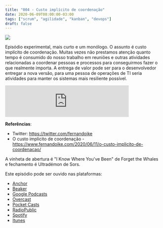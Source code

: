 ```yaml
---
title: "004 - Custo implícito de coordenação"
date: 2020-06-09T08:00:00-03:00
tags: ["scrum", "agilidade", "kanban", "devops"]
draft: false
---
```

![](/images/pontocafe_004.png)

Episódio experimental, mais curto e um monólogo. O assunto é custo implícito de coordenação. Muitas vezes não prestamos atenção quanto tempo é consumido do nosso trabalho em reuniões e outras atividades relacionadas a coordenar pessoas e processos para conseguirmos fazer o que realmente importa. A entrega de valor pode ser para o desenvolvedor entregar a nova versão, para uma pessoa de operações de TI seria atividades para manter os sistemas mais resiliente possível. 

<iframe src="https://anchor.fm/pontocafe/embed/episodes/004---Custo-implcito-de-coordenao-ef64b4" height="102px" width="400px" frameborder="0" scrolling="no"></iframe>

**Referências**:
- Twitter: https://twitter.com/fernandoike
- O custo implicito de coordenação - https://www.fernandoike.com/2020/06/11/o-custo-implicito-de-coordenacao/


A vinheta de abertura é "I Know Where You've Been" de Forget the Whales e fechamento é Ultradémon de Sors.

Este episódio pode ser ouvido nas plataformas:
* [Anchor](https://anchor.fm/pontocafe)
* [Beaker](https://www.breaker.audio/ponto-cafe)
* [Google Podcasts](https://www.google.com/podcasts?feed=aHR0cHM6Ly9hbmNob3IuZm0vcy81OWRkZTI0L3BvZGNhc3QvcnNz)
* [Overcast](https://overcast.fm/itunes1513597862/pontocaf-podcast-uma-conversa-sobre-tecnologias-e-as-coisas-que-est-o-em-volta)
* [Pocket Casts](https://pca.st/1cbp2reg)
* [RadioPublic](https://radiopublic.com/ponto-caf-G2pjqv)
* [Spotify](https://open.spotify.com/show/3HzpEbfhFBGPNba8PADIhP)
* [Itunes](https://podcasts.apple.com/us/podcast/pontocaf%C3%A9-podcast-%C3%A9-uma-conversa-sobre-tecnologias/id1513597862)
